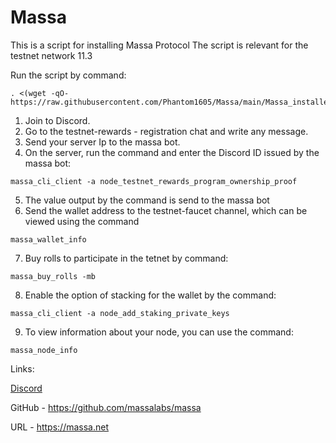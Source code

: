 # Massa
This is a script for installing Massa Protocol
The script is relevant for the testnet network 11.3

Run the script by command:
```
. <(wget -qO- https://raw.githubusercontent.com/Phantom1605/Massa/main/Massa_installer.sh
```
1. Join to Discord. 
2. Go to the testnet-rewards - registration chat and write any message.
3. Send your server Ip to the massa bot.
4. On the server, run the command and enter the Discord ID issued by the massa bot:
```
massa_cli_client -a node_testnet_rewards_program_ownership_proof
```
5. The value output by the command is send to the massa bot
6. Send the wallet address to the testnet-faucet channel, which can be viewed using the command
```
massa_wallet_info
```
7. Buy rolls to participate in the tetnet by command:
```
massa_buy_rolls -mb
```
8. Enable the option of stacking for the wallet by the command:
```
massa_cli_client -a node_add_staking_private_keys
```
9. To view information about your node, you can use the command:
```
massa_node_info
```

Links:

[Discord](https://discord.gg/massa)

GitHub - https://github.com/massalabs/massa

URL - https://massa.net

